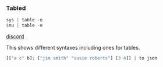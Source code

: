 
### Tabled

```rust
sys | table -e 
$nu | table -e
```

[discord](https://discord.com/channels/601130461678272522/683070703716925568/1042441172951511110)

This shows different syntaxes including ones for tables.

```rust
[["a c" b]; ["jim smith" "susie roberts"] [3 4]] | to json
```
